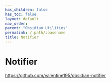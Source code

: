 ```yaml
---
has_children: false
has_toc: false
layout: default
nav_order: 
parent: "Obsidian Utilities"
permalink: /:path/:basename
title: Notifier
---
```


# Notifier



https://github.com/valentine195/obsidian-notifier